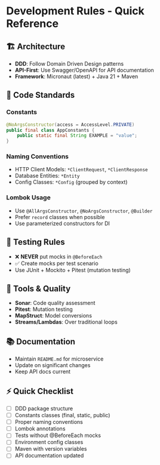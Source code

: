 # Development Rules - Quick Reference

## 🏗️ Architecture
- **DDD**: Follow Domain Driven Design patterns
- **API-First**: Use Swagger/OpenAPI for API documentation
- **Framework**: Micronaut (latest) + Java 21 + Maven

## 📝 Code Standards

### Constants
```java
@NoArgsConstructor(access = AccessLevel.PRIVATE)
public final class AppConstants {
    public static final String EXAMPLE = "value";
}
```

### Naming Conventions
- HTTP Client Models: `*ClientRequest`, `*ClientResponse`
- Database Entities: `*Entity`
- Config Classes: `*Config` (grouped by context)

### Lombok Usage
- Use `@AllArgsConstructor`, `@NoArgsConstructor`, `@Builder`
- Prefer `record` classes when possible
- Use parameterized constructors for DI

## 🧪 Testing Rules
- ❌ **NEVER** put mocks in `@BeforeEach`
- ✅ Create mocks per test scenario
- Use JUnit + Mockito + Pitest (mutation testing)

## 🔧 Tools & Quality
- **Sonar**: Code quality assessment
- **Pitest**: Mutation testing
- **MapStruct**: Model conversions
- **Streams/Lambdas**: Over traditional loops

## 📚 Documentation
- Maintain `README.md` for microservice
- Update on significant changes
- Keep API docs current

## ⚡ Quick Checklist
- [ ] DDD package structure
- [ ] Constants classes (final, static, public)
- [ ] Proper naming conventions
- [ ] Lombok annotations
- [ ] Tests without @BeforeEach mocks
- [ ] Environment config classes
- [ ] Maven with version variables
- [ ] API documentation updated 